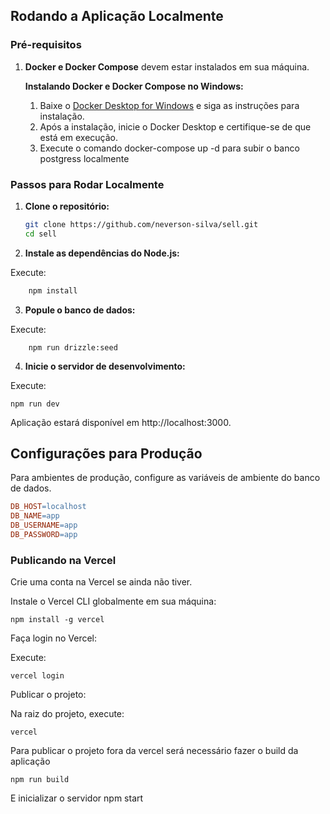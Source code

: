 
## Rodando a Aplicação Localmente

### Pré-requisitos

1. **Docker e Docker Compose** devem estar instalados em sua máquina.

   **Instalando Docker e Docker Compose no Windows:**

   1. Baixe o [Docker Desktop for Windows](https://www.docker.com/products/docker-desktop) e siga as instruções para instalação.
   2. Após a instalação, inicie o Docker Desktop e certifique-se de que está em execução.
   3. Execute o comando docker-compose up -d para subir o banco postgress localmente

### Passos para Rodar Localmente

1. **Clone o repositório:**

   ```bash
   git clone https://github.com/neverson-silva/sell.git
   cd sell

2. **Instale as dependências do Node.js:**

Execute:

```bash
    npm install
```
3. **Popule o banco de dados:**

Execute:

        npm run drizzle:seed

4.  **Inicie o servidor de desenvolvimento:**

Execute:

    npm run dev

Aplicação estará disponível em http://localhost:3000.

## Configurações para Produção

Para ambientes de produção, configure as variáveis de ambiente do banco de dados.

```makefile
DB_HOST=localhost
DB_NAME=app
DB_USERNAME=app
DB_PASSWORD=app
```

### Publicando na Vercel
Crie uma conta na Vercel se ainda não tiver.

Instale o Vercel CLI globalmente em sua máquina:
    
    npm install -g vercel

Faça login no Vercel:

Execute:

    vercel login

Publicar o projeto:

Na raiz do projeto, execute:

    vercel

Para publicar o projeto fora da vercel será necessário fazer o build da aplicação

    npm run build 

E inicializar o servidor 
    npm start